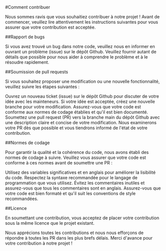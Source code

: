 #Comment contribuer

Nous sommes ravis que vous souhaitiez contribuer à notre projet ! Avant de commencer, veuillez lire attentivement les instructions suivantes pour vous assurer que votre contribution est acceptée.

##Rapport de bugs

Si vous avez trouvé un bug dans notre code, veuillez nous en informer en ouvrant un problème (issue) sur le dépôt Github. Veuillez fournir autant de détails que possible pour nous aider à comprendre le problème et à le résoudre rapidement.

##Soumission de pull requests

Si vous souhaitez proposer une modification ou une nouvelle fonctionnalité, veuillez suivre les étapes suivantes :

Ouvrez un nouveau ticket (issue) sur le dépôt Github pour discuter de votre idée avec les mainteneurs.
Si votre idée est acceptée, créez une nouvelle branche pour votre modification.
Assurez-vous que votre code est conforme aux normes de codage établies et qu'il est bien documenté.
Soumettez une pull request (PR) vers la branche main du dépôt Github avec une description claire et concise de votre modification.
Nous examinerons votre PR dès que possible et vous tiendrons informé de l'état de votre contribution.

##Normes de codage

Pour garantir la qualité et la cohérence du code, nous avons établi des normes de codage à suivre. Veuillez vous assurer que votre code est conforme à ces normes avant de soumettre une PR :

Utilisez des variables significatives et en anglais pour améliorer la lisibilité du code.
Respectez la syntaxe recommandée pour le langage de programmation que vous utilisez.
Évitez les commentaires inutiles et assurez-vous que tous les commentaires sont en anglais.
Assurez-vous que votre code est bien formaté et qu'il suit les conventions de style recommandées.

##Licence

En soumettant une contribution, vous acceptez de placer votre contribution sous la même licence que le projet existant.

Nous apprécions toutes les contributions et nous nous efforçons de répondre à toutes les PR dans les plus brefs délais. Merci d'avance pour votre contribution à notre projet !
